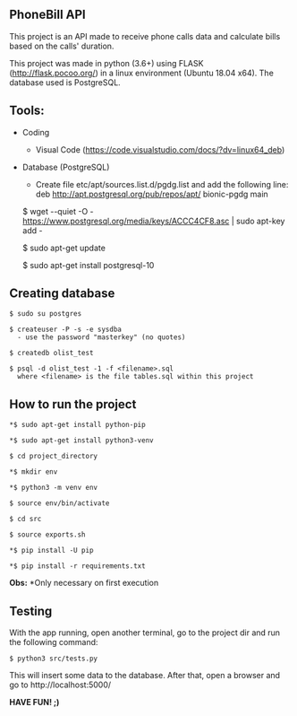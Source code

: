 ## PhoneBill API
This project is an API made to receive phone calls data and calculate bills
based on the calls' duration.

This project was made in python (3.6+) using FLASK (http://flask.pocoo.org/) in
a linux environment (Ubuntu 18.04 x64). The database used is PostgreSQL.


## Tools:
- Coding
    - Visual Code (https://code.visualstudio.com/docs/?dv=linux64_deb)

- Database (PostgreSQL)
    - Create file etc/apt/sources.list.d/pgdg.list and add the following line: deb http://apt.postgresql.org/pub/repos/apt/ bionic-pgdg main

    $ wget --quiet -O - https://www.postgresql.org/media/keys/ACCC4CF8.asc | sudo apt-key add -

    $ sudo apt-get update

    $ sudo apt-get install postgresql-10


## Creating database
    $ sudo su postgres

    $ createuser -P -s -e sysdba
      - use the password "masterkey" (no quotes)

    $ createdb olist_test

    $ psql -d olist_test -1 -f <filename>.sql
      where <filename> is the file tables.sql within this project

## How to run the project
    *$ sudo apt-get install python-pip

    *$ sudo apt-get install python3-venv

    $ cd project_directory

    *$ mkdir env

    *$ python3 -m venv env

    $ source env/bin/activate

    $ cd src

    $ source exports.sh

    *$ pip install -U pip

    *$ pip install -r requirements.txt

**Obs:** *Only necessary on first execution


## Testing

With the app running, open another terminal, go to the project dir and run the
following command:

    $ python3 src/tests.py

This will insert some data to the database. After that, open a browser and go to
http://localhost:5000/

**HAVE FUN! ;)**